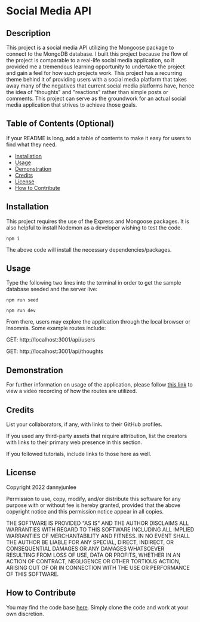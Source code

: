 

# Social Media API

## Description

This project is a social media API utilizing the Mongoose package to connect to the MongoDB database. I built this project because the flow of the project is comparable to a real-life social media application, so it provided me a tremendous learning opportunity to undertake the project and gain a feel for how such projects work. This project has a recurring theme behind it of providing users with a social media platform that takes away many of the negatives that current social media platforms have, hence the idea of "thoughts" and "reactions" rather than simple posts or comments. This project can serve as the groundwork for an actual social media application that strives to achieve those goals.

## Table of Contents (Optional)

If your README is long, add a table of contents to make it easy for users to find what they need.

- [Installation](#installation)
- [Usage](#usage)
- [Demonstration](#demonstration)
- [Credits](#credits)
- [License](#license)
- [How to Contribute](#how-to-contribute)

## Installation

This project requires the use of the Express and Mongoose packages. It is also helpful to install Nodemon as a developer wishing to test the code.

`npm i`

The above code will install the necessary dependencies/packages.

## Usage

Type the following two lines into the terminal in order to get the sample database seeded and the server live:

`npm run seed`

`npm run dev`

From there, users may explore the application through the local browser or Insomnia. Some example routes include:

GET: http://localhost:3001/api/users

GET: http://localhost:3001/api/thoughts

## Demonstration

For further information on usage of the application, please follow [this link](https://watch.screencastify.com/v/rHjMr4UlwFOGRWooT8QJ) to view a video recording of how the routes are utilized.

## Credits

List your collaborators, if any, with links to their GitHub profiles.

If you used any third-party assets that require attribution, list the creators with links to their primary web presence in this section.

If you followed tutorials, include links to those here as well.

## License

Copyright 2022 dannyjunlee

Permission to use, copy, modify, and/or distribute this software for any purpose with or without fee is hereby granted, provided that the above copyright notice and this permission notice appear in all copies.

THE SOFTWARE IS PROVIDED "AS IS" AND THE AUTHOR DISCLAIMS ALL WARRANTIES WITH REGARD TO THIS SOFTWARE INCLUDING ALL IMPLIED WARRANTIES OF MERCHANTABILITY AND FITNESS. IN NO EVENT SHALL THE AUTHOR BE LIABLE FOR ANY SPECIAL, DIRECT, INDIRECT, OR CONSEQUENTIAL DAMAGES OR ANY DAMAGES WHATSOEVER RESULTING FROM LOSS OF USE, DATA OR PROFITS, WHETHER IN AN ACTION OF CONTRACT, NEGLIGENCE OR OTHER TORTIOUS ACTION, ARISING OUT OF OR IN CONNECTION WITH THE USE OR PERFORMANCE OF THIS SOFTWARE.

## How to Contribute

You may find the code base [here](https://github.com/dannyjunlee/social-media-api). Simply clone the code and work at your own discretion.